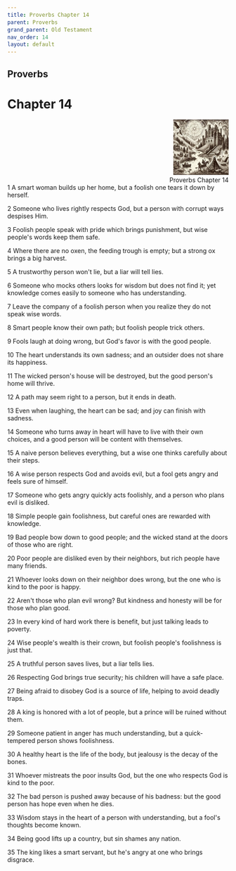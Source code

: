 ```yaml
---
title: Proverbs Chapter 14
parent: Proverbs
grand_parent: Old Testament
nav_order: 14
layout: default
---
```


## Proverbs

# Chapter 14

<div style="clear: both; text-align: right;">
    <img src="/assets/Image/Proverbs/500/14.jpg" alt="Proverbs Chapter 14" class="chapter-image" style="max-width: 25%; height: auto;"/>
    <figcaption style="font-size: 14px;">Proverbs Chapter 14</figcaption>
</div>
1 A smart woman builds up her home, but a foolish one tears it down by herself.

2 Someone who lives rightly respects God, but a person with corrupt ways despises Him.

3 Foolish people speak with pride which brings punishment, but wise people's words keep them safe.

4 Where there are no oxen, the feeding trough is empty; but a strong ox brings a big harvest.

5 A trustworthy person won't lie, but a liar will tell lies.

6 Someone who mocks others looks for wisdom but does not find it; yet knowledge comes easily to someone who has understanding.

7 Leave the company of a foolish person when you realize they do not speak wise words.

8 Smart people know their own path; but foolish people trick others.

9 Fools laugh at doing wrong, but God's favor is with the good people.

10 The heart understands its own sadness; and an outsider does not share its happiness.

11 The wicked person's house will be destroyed, but the good person's home will thrive.

12 A path may seem right to a person, but it ends in death.

13 Even when laughing, the heart can be sad; and joy can finish with sadness.

14 Someone who turns away in heart will have to live with their own choices, and a good person will be content with themselves.

15 A naive person believes everything, but a wise one thinks carefully about their steps.

16 A wise person respects God and avoids evil, but a fool gets angry and feels sure of himself.

17 Someone who gets angry quickly acts foolishly, and a person who plans evil is disliked.

18 Simple people gain foolishness, but careful ones are rewarded with knowledge.

19 Bad people bow down to good people; and the wicked stand at the doors of those who are right.

20 Poor people are disliked even by their neighbors, but rich people have many friends.

21 Whoever looks down on their neighbor does wrong, but the one who is kind to the poor is happy.

22 Aren't those who plan evil wrong? But kindness and honesty will be for those who plan good.

23 In every kind of hard work there is benefit, but just talking leads to poverty.

24 Wise people's wealth is their crown, but foolish people's foolishness is just that.

25 A truthful person saves lives, but a liar tells lies.

26 Respecting God brings true security; his children will have a safe place.

27 Being afraid to disobey God is a source of life, helping to avoid deadly traps.

28 A king is honored with a lot of people, but a prince will be ruined without them.

29 Someone patient in anger has much understanding, but a quick-tempered person shows foolishness.

30 A healthy heart is the life of the body, but jealousy is the decay of the bones.

31 Whoever mistreats the poor insults God, but the one who respects God is kind to the poor.

32 The bad person is pushed away because of his badness: but the good person has hope even when he dies.

33 Wisdom stays in the heart of a person with understanding, but a fool's thoughts become known.

34 Being good lifts up a country, but sin shames any nation.

35 The king likes a smart servant, but he's angry at one who brings disgrace.


